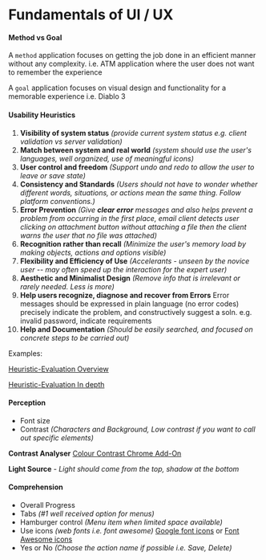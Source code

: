 # Fundamentals of UI / UX 

#### Method vs Goal

A `method` application focuses on getting the job done in an efficient manner without any complexity. i.e. ATM application where the user does not want to remember the experience

A `goal` application focuses on visual design and functionality for a memorable experience i.e. Diablo 3

#### Usability Heuristics

 1. **Visibility of system status** *(provide current system status e.g. client validation vs server validation)*
 2. **Match between system and real world** *(system should use the user's languages, well organized, use of meaningful icons)*
 3. **User control and freedom** *(Support undo and redo to allow the user to leave or save state)*
 4. **Consistency and Standards** *(Users should not have to wonder whether different words, situations, or actions mean the same thing. Follow platform conventions.)*
 5. **Error Prevention** *(Give **clear error** messages and also helps prevent a problem from occurring in the first place, email client detects user clicking on attachment button without attaching a file then the client warns the user that no file was attached)*
 6. **Recognition rather than recall** *(Minimize the user's memory load by making objects, actions and options visible)*
 7. **Flexibility and Efficiency of Use** *(Accelerants - unseen by the novice user -- may often speed up the interaction for the expert user)*
 8. **Aesthetic and Minimalist Design** *(Remove info that is irrelevant or rarely needed.  Less is more)*
 9. **Help users recognize, diagnose and recover from Errors** Error messages should be expressed in plain language (no error codes) precisely indicate the problem, and constructively suggest a soln. e.g. invalid password, indicate requirements
 10. **Help and Documentation** *(Should be easily searched, and focused on concrete steps to be carried out)*

Examples: 

[Heuristic-Evaluation Overview](http://www.usabilityfirst.com/usability-methods/heuristic-evaluation/ "Heuristic-Evaluation Overview")

[Heuristic-Evaluation In depth](http://teaching.paulos.net/cs160_FL2015/lectures/cs160-fl15-04A.pdf "HEURISTIC EVALUATION")

#### Perception

 - Font size
 - Contrast *(Characters and Background, Low contrast if you want to call out specific elements)*

**Contrast Analyser** [Colour Contrast Chrome Add-On](https://accessibility.oit.ncsu.edu/tools/color-contrast-chrome/ "Colour Contrast Chrome Add-On")

**Light Source** *- Light should come from the top, shadow at the bottom*
 
#### Comprehension

 - Overall Progress
 - Tabs *(#1 well received option for menus)*
 - Hamburger control *(Menu item when limited space available)*
 - Use icons *(web fonts i.e. font awesome)* [Google font icons](https://design.google.com/icons/) or [Font Awesome icons](https://fortawesome.github.io/Font-Awesome/icons/ "Font Awesome icons")
 - Yes or No *(Choose the action name if possible i.e. Save, Delete)*